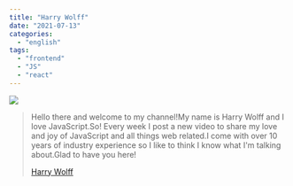```yaml
---
title: "Harry Wolff"
date: "2021-07-13"
categories:
  - "english"
tags:
  - "frontend"
  - "JS"
  - "react"
---
```


![](https://yt3.ggpht.com/ytc/AKedOLS0jDvPKbVd8n0k9Kl76VTR5lUS4g-fAWyMuQgE_w=s176-c-k-c0x00ffffff-no-rj)

> Hello there and welcome to my channel!My name is Harry Wolff and I love JavaScript.So! Every week I post a new video to share my love and joy of JavaScript and all things web related.I come with over 10 years of industry experience so I like to think I know what I'm talking about.Glad to have you here!
>
> [Harry Wolff](https://www.youtube.com/c/hswolff/playlists)
